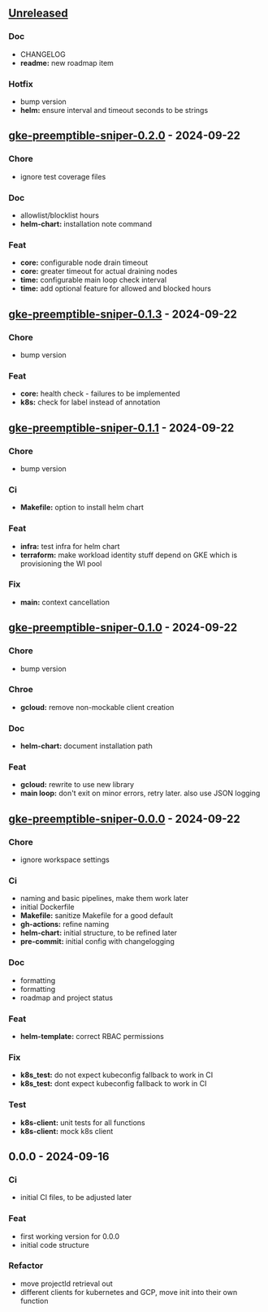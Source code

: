 <a name="unreleased"></a>
## [Unreleased]

### Doc
- CHANGELOG
- **readme:** new roadmap item

### Hotfix
- bump version
- **helm:** ensure interval and timeout seconds to be strings


<a name="gke-preemptible-sniper-0.2.0"></a>
## [gke-preemptible-sniper-0.2.0] - 2024-09-22
### Chore
- ignore test coverage files

### Doc
- allowlist/blocklist hours
- **helm-chart:** installation note command

### Feat
- **core:** configurable node drain timeout
- **core:** greater timeout for actual draining nodes
- **time:** configurable main loop check interval
- **time:** add optional feature for allowed and blocked hours


<a name="gke-preemptible-sniper-0.1.3"></a>
## [gke-preemptible-sniper-0.1.3] - 2024-09-22
### Chore
- bump version

### Feat
- **core:** health check - failures to be implemented
- **k8s:** check for label instead of annotation


<a name="gke-preemptible-sniper-0.1.1"></a>
## [gke-preemptible-sniper-0.1.1] - 2024-09-22
### Chore
- bump version

### Ci
- **Makefile:** option to install helm chart

### Feat
- **infra:** test infra for helm chart
- **terraform:** make workload identity stuff depend on GKE which is provisioning the WI pool

### Fix
- **main:** context cancellation


<a name="gke-preemptible-sniper-0.1.0"></a>
## [gke-preemptible-sniper-0.1.0] - 2024-09-22
### Chore
- bump version

### Chroe
- **gcloud:** remove non-mockable client creation

### Doc
- **helm-chart:** document installation path

### Feat
- **gcloud:** rewrite to use new library
- **main loop:** don't exit on minor errors, retry later. also use JSON logging


<a name="gke-preemptible-sniper-0.0.0"></a>
## [gke-preemptible-sniper-0.0.0] - 2024-09-22
### Chore
- ignore workspace settings

### Ci
- naming and basic pipelines, make them work later
- initial Dockerfile
- **Makefile:** sanitize Makefile for a good default
- **gh-actions:** refine naming
- **helm-chart:** initial structure, to be refined later
- **pre-commit:** initial config with changelogging

### Doc
- formatting
- formatting
- roadmap and project status

### Feat
- **helm-template:** correct RBAC permissions

### Fix
- **k8s_test:** do not expect kubeconfig fallback to work in CI
- **k8s_test:** dont expect kubeconfig fallback to work in CI

### Test
- **k8s-client:** unit tests for all functions
- **k8s-client:** mock k8s client


<a name="0.0.0"></a>
## 0.0.0 - 2024-09-16
### Ci
- initial CI files, to be adjusted later

### Feat
- first working version for 0.0.0
- initial code structure

### Refactor
- move projectId retrieval out
- different clients for kubernetes and GCP, move init into their own function


[Unreleased]: https://github.com/torbendury/kube-networkpolicy-denier/compare/gke-preemptible-sniper-0.2.0...HEAD
[gke-preemptible-sniper-0.2.0]: https://github.com/torbendury/kube-networkpolicy-denier/compare/gke-preemptible-sniper-0.1.3...gke-preemptible-sniper-0.2.0
[gke-preemptible-sniper-0.1.3]: https://github.com/torbendury/kube-networkpolicy-denier/compare/gke-preemptible-sniper-0.1.1...gke-preemptible-sniper-0.1.3
[gke-preemptible-sniper-0.1.1]: https://github.com/torbendury/kube-networkpolicy-denier/compare/gke-preemptible-sniper-0.1.0...gke-preemptible-sniper-0.1.1
[gke-preemptible-sniper-0.1.0]: https://github.com/torbendury/kube-networkpolicy-denier/compare/gke-preemptible-sniper-0.0.0...gke-preemptible-sniper-0.1.0
[gke-preemptible-sniper-0.0.0]: https://github.com/torbendury/kube-networkpolicy-denier/compare/0.0.0...gke-preemptible-sniper-0.0.0
